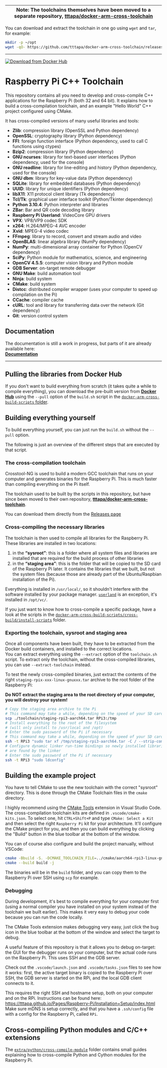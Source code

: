 | **Note**: The toolchains themselves have been moved to a separate repository, [tttapa/docker-arm-cross-toolchain](https://github.com/tttapa/docker-arm-cross-toolchain) |
|:---:|

You can download and extract the toolchain in one go using `wget` and `tar`,
for example:
```sh
mkdir -p ~/opt
wget -qO- https://github.com/tttapa/docker-arm-cross-toolchain/releases/latest/download/x-tools-aarch64-rpi3-linux-gnu.tar.bz2 | tar xJ -C ~/opt
```

---

[![Download from Docker Hub](https://img.shields.io/docker/pulls/tttapa/rpi-cross?label=Docker%20Hub&logo=docker)](https://hub.docker.com/r/tttapa/rpi-cross/tags)

# Raspberry Pi C++ Toolchain

This repository contains all you need to develop and cross-compile C++ applications for the Raspberry Pi (both 32 and 64 bit).
It explains how to build a cross-compilation toolchain, and an example "Hello World" C++ project configured using CMake.

It has cross-compiled versions of many useful libraries and tools:

 - **Zlib**: compression library (OpenSSL and Python dependency)
 - **OpenSSL**: cryptography library (Python dependency)
 - **FFI**: foreign function interface (Python dependency, used to call C functions using ctypes)
 - **Bzip2**: compression library (Python dependency)
 - **GNU ncurses**: library for text-based user interfaces (Python dependency, used for the console)
 - **GNU readline**: library for line-editing and history (Python dependency, used for the console)
 - **GNU dbm**: library for key-value data (Python dependency)
 - **SQLite**: library for embedded databases (Python dependency)
 - **UUID**: library for unique identifiers (Python dependency)
 - **libX11**: X11 protocol client library (Tk dependency)
 - **Tcl/Tk**: graphical user interface toolkit (Python/Tkinter dependency)
 - **Python 3.10.4**: Python interpreter and libraries
 - **ZBar**: Bar and QR code decoding library
 - **Raspberry Pi Userland**: VideoCore GPU drivers
 - **VPX**: VP8/VP9 codec SDK
 - **x264**: H.264/MPEG-4 AVC encoder
 - **Xvid**: MPEG-4 video codec
 - **FFmpeg**: library to record, convert and stream audio and video
 - **OpenBLAS**: linear algebra library (NumPy dependency)
 - **NumPy**: multi-dimensional array container for Python (OpenCV dependency)
 - **SciPy**: Python module for mathematics, science, and engineering
 - **OpenCV 4.5.5**: computer vision library and Python module
 - **GDB Server**: on-target remote debugger
 - **GNU Make**: build automation tool
 - **Ninja**: build system
 - **CMake**: build system
 - **Distcc**: distributed compiler wrapper (uses your computer to speed up compilation on the Pi)
 - **CCache**: compiler cache
 - **cURL**: tool and library for transferring data over the network (Git dependency)
 - **Git**: version control system
 <!-- - **GCC 11.1.0**: C, C++ and Fortran compilers -->
 
## Documentation
 
The documentation is still a work in progress, but parts of it are already available here:  
[**Documentation**](https://tttapa.github.io/Pages/Raspberry-Pi/C++-Development/index.html)

***

## Pulling the libraries from Docker Hub

If you don't want to build everything from scratch (it takes quite a while to compile everything),
you can download the pre-built version from [**Docker Hub**](https://hub.docker.com/r/tttapa/)
using the `--pull` option of the `build.sh` script in the [`docker-arm-cross-build-scripts` folder](docker-arm-cross-build-scripts).

## Building everything yourself

To build everything yourself, you can just run the `build.sh` without the `--pull` option.

The following is just an overview of the different steps that are executed by that script.

### The cross-compilation toolchain

Crosstool-NG is used to build a modern GCC toolchain that runs on your computer and generates binaries for the Raspberry Pi.
This is much faster than compiling everything on the Pi itself.

The toolchain used to be built by the scripts in this repository, but have since been moved to their own repository,
[**tttapa/docker-arm-cross-toolchain**](https://github.com/tttapa/docker-arm-cross-toolchain).

You can download them directly from the [Releases page](https://github.com/tttapa/docker-arm-cross-toolchain/releases)

### Cross-compiling the necessary libraries

The toolchain is then used to compile all libraries for the Raspberry Pi.  
These libraries are installed in two locations:
1. in the **“sysroot”**: this is a folder where all system files and libraries are installed that are required for the build process of other libraries
2. in the **“staging area”**: this is the folder that will be copied to the SD card of the Raspberry Pi later. It contains the libraries that we built, but not the system files (because those are already part of the Ubuntu/Raspbian installation of the Pi).

Everything is installed in `/usr/local/`, so it shouldn't interfere with the software installed by your package manager.
[`userland`](https://github.com/raspberrypi/userland) is an exception, it's installed in `/opt/vc/`.

If you just want to know how to cross-compile a specific package, have a look at the scripts in the
[`docker-arm-cross-build-scripts/cross-build/install-scripts`](docker-arm-cross-build-scripts/cross-build/install-scripts) folder.  

### Exporting the toolchain, sysroot and staging area

Once all components have been built, they have to be extracted from the Docker build containers, and installed to the correct locations.  
You can extract everything using the `--extract` option of the `toolchain.sh` script. To extract only the toolchain,
without the cross-compiled libraries, you can use `--extract-toolchain` instead.

To test the newly cross-compiled binaries, just extract the contents of the right `staging-rpix-xxx-linux-gnuxxx.tar` archive to the root folder of the Raspberry Pi:

**Do NOT extract the staging area to the root directory of your computer, you will destroy your system!**
```sh
# Copy the staging area archive to the Pi
# This command may take a while, depending on the speed of your SD card
scp ./toolchain/staging-rpi3-aarch64.tar RPi3:/tmp
# Install everything to the root of the filesystem
# (will only install to /usr/local and /opt)
# Enter the sudo password of the Pi if necessary
# This command may take a while, depending on the speed of your SD card
ssh -t RPi3 "sudo tar xf /tmp/staging-rpi3-aarch64.tar -C / --strip-components=1"
# Configure dynamic linker run-time bindings so newly installed libraries
# are found by the linker
# Enter the sudo password of the Pi if necessary
ssh -t RPi3 "sudo ldconfig"
```

## Building the example project

You have to tell CMake to use the new toolchain with the correct "sysroot" directory. This is done through the CMake Toolchain files in the `cmake` directory.

I highly recommend using the [CMake Tools](https://marketplace.visualstudio.com/items?itemName=ms-vscode.cmake-tools) extension in Visual Studio Code. 
The cross-compilation toolchain kits are defined in `.vscode/cmake-kits.json`. To select one, hit `CTRL+Shift+P` and type `CMake: Select a Kit` and then select the right `Raspberry Pi` kit for your architecture.
It'll configure the CMake project for you, and then you can build everything by clicking the "Build" button in the blue toolbar at the bottom of the window.

You can of course also configure and build the project manually, without VSCode:

```sh
cmake -Bbuild -S. -DCMAKE_TOOLCHAIN_FILE=../cmake/aarch64-rpi3-linux-gnu.cmake -DCMAKE_BUILD_TYPE=Debug
cmake --build build -j
```

The binaries will be in the `build` folder, and you can copy them to the Raspberry Pi over SSH using `scp` for example.

### Debugging

During development, it's best to compile everything for your computer first (using a normal compiler you have installed on your system instead of the toolchain we built earlier).
This makes it very easy to debug your code because you can run the code locally.

The CMake Tools extension makes debugging very easy, just click the bug icon in the blue toolbar at the bottom of the window and select the target to debug.

A useful feature of this repository is that it allows you to debug on-target: the GUI for the debugger runs on your computer, but the actual code runs on the Raspberry Pi. This uses SSH and the GDB server.

Check out the `.vscode/launch.json` and `.vscode/tasks.json` files to see how it works: first, the active target binary is copied to the Raspberry Pi over SSH, the GDB server is started on the RPi, and the local GDB client connects to it.

This requires the right SSH and hostname setup, both on your computer and on the RPi. Instructions can be found here: <https://tttapa.github.io/Pages/Raspberry-Pi/Installation+Setup/index.html>  
Make sure mDNS is setup correctly, and that you have a `.ssh/config` file with a config for the Raspberry Pi, called `RPi`.

## Cross-compiling Python modules and C/C++ extensions

The [`extra/python/cross-compile-module`](extra/python/cross-compile-module) folder contains small guides explaining how to cross-compile Python and Cython modules for the Raspberry Pi.
